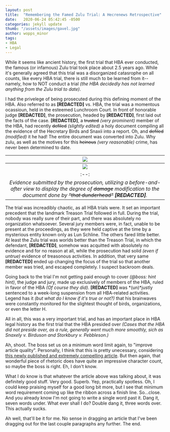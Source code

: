 ```yaml
---
layout: post
title:  "Remembering the Famed Zulu Trial: A Hecrenews Retrospective"
date:   2020-06-24 05:42:45 -0500
categories: jekyll update
thumb: "/assets/images/gavel.jpg"
author: wopps_minor
tags:
- HBA
- Legal
---
```


While it seems like ancient history, the first trial that HBA ever conducted, the famous (or infamous) Zulu trial took place about 2.5 years ago. While it's generally agreed that this trial was a disorganized catasrophe on all counts, like every HBA trial, there is still much to be learned from it-- namely, how to NOT conduct a trial *(the HBA decidedly has not learned anything from the Zulu trial to date)*.

I had the privelege of being prosecuted during this defining moment of the HBA. Also referred to as **[REDACTED]** vs. HBA, the trial was a momentous ocassioun, held in the esteemed Lunchroom Court. In front of honorable judge **[REDACTED]**, the prosecution, headed by **[REDACTED]**, first laid out the facts of the case. **[REDACTED]**, a ~~trusted~~ *(very prominent)* member of the HBA, had recently ~~defiled~~ *(slightly edited)* a holy document compiling all the evidence of the Hecretary Birds and Snaxii into a report. Oh, and ~~defiled~~ *(modified)* it he had! The entire document was converted into Zulu. Why zulu, as well as the motives for this ~~heinous~~ *(very reasonable)* crime, has never been determined to date.

| ![](https://hecrenews.github.io/assets/images/evidence_and_report.JPG) |
| :--: |
| ![](https://hecrenews.github.io/assets/images/evidence_and_report_zulufied.JPG) | 
|:--:| 
| *Evidence submitted by the prosecution, utilizing a before-and-after view to display the degree of ~~damage~~ modification to the document done by ~~"that dunderhead"~~ **[REDACTED]**.* |

The trial was increadibly chaotic, as all HBA trials were. It set an important precedent that the landmark Treason Trial followed in full. During the trial, nobody was really sure of their part, and there was absolutely no organization whatsoever. Several jury members were, in fact, unable to be present at the proceedings, as they were held captive at the time by a mysterious entity known only as Lun Schline. The others fared little better. At least the Zulu trial was worlds better than the Treason Trial, in which the defendant, **[REDACTED]**, somehow was acquitted with absolutely no evidence and for no reason at all, while the prosecution had solid *(even if untrue)* evidence of treasonous activities. In addition, that very same **[REDACTED]** ended up changing the focus of the trial so that another member was tried, and escaped completely. I suspect backroom deals.

Going back to the trial I'm not getting paid enough to cover *(@boss: hint hint)*, the judge and jury, made up exclusively of members of the HBA, ruled in favor of the HBA *(Of course they did)*. **[REDACTED]** was *(un)*justly sentenced to a week-long suspension from all HBA-related activities. Legend has it *(but what do I know if it's true or not?)* that his brainwaves were constantly monitored for the slightest thought of birds, organizations, or even the letter H. 

All in all, this was a very important trial, and has an important place in HBA legal history as the first trial that the HBA presided over *(Cases that the HBA did not preside over, as a rule, generally went much more smoothly, sich as Snaxely v. Birduson and Storkbury v. Pebbleson.)*

Ah, shoot. The boss set us on a minimum word limit again, to "improve article quality". Personally, I think that this is pretty unecessary, considering [this newly published and extremely compelling article](https://hecrenews.github.io/jekyll/update/2020/06/21/persuasive-article.html). But then again, that wonderful piece of rhetoric does have quite an impressive character count, so maybe the boss is right. Eh, I don't know. 

What I do know is that whatever the article above was talking about, it was definitely good stuff. Very good. Superb. Yep, practically spotless. Oh, I could keep praising myself for a good long bit more, but I see that minimum word requirement coming up like the ribbon across a finish line. So...close. And you already know I'm not going to write a single word past it. 
Dang it, seven words under. What ever shall I do? 
Double dang it, three words over. This actually sucks.

Ah well, that'll be it for me. No sense in dragging an article that I've been dragging out for the last couple paragraphs any further. The end. 
